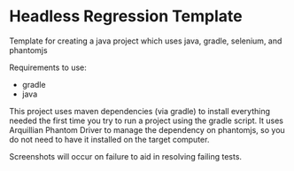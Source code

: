 # Headless Regression Template
Template for creating a java project which uses java, gradle, selenium, and phantomjs

Requirements to use:
- gradle
- java

This project uses maven dependencies (via gradle) to install everything needed the first time you try to run a project using the gradle script. It uses Arquillian Phantom Driver to manage the dependency on phantomjs, so you do not need to have it installed on the target computer.

Screenshots will occur on failure to aid in resolving failing tests.
